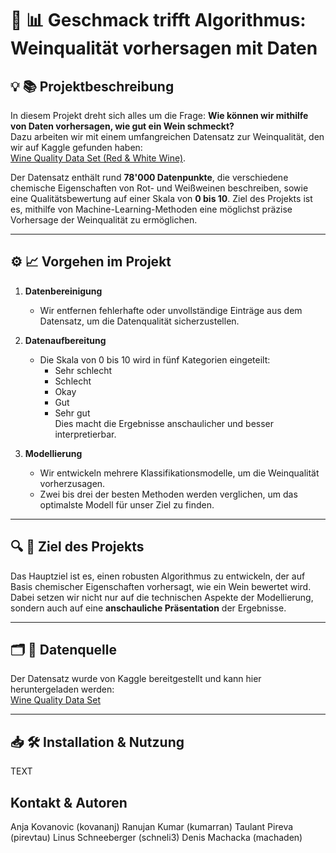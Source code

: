 # 🍷 📊 Geschmack trifft Algorithmus​: Weinqualität vorhersagen mit Daten

## 💡 📚 Projektbeschreibung 
In diesem Projekt dreht sich alles um die Frage: **Wie können wir mithilfe von Daten vorhersagen, wie gut ein Wein schmeckt?**  
Dazu arbeiten wir mit einem umfangreichen Datensatz zur Weinqualität, den wir auf Kaggle gefunden haben:  
[Wine Quality Data Set (Red & White Wine)](https://www.kaggle.com/datasets/ruthgn/wine-quality-data-set-red-white-wine).  

Der Datensatz enthält rund **78'000 Datenpunkte**, die verschiedene chemische Eigenschaften von Rot- und Weißweinen beschreiben, sowie eine Qualitätsbewertung auf einer Skala von **0 bis 10**. Ziel des Projekts ist es, mithilfe von Machine-Learning-Methoden eine möglichst präzise Vorhersage der Weinqualität zu ermöglichen.

---

## ⚙️ 📈 Vorgehen im Projekt

1. **Datenbereinigung**  
   - Wir entfernen fehlerhafte oder unvollständige Einträge aus dem Datensatz, um die Datenqualität sicherzustellen.  

2. **Datenaufbereitung**  
   - Die Skala von 0 bis 10 wird in fünf Kategorien eingeteilt:
     - Sehr schlecht
     - Schlecht
     - Okay
     - Gut
     - Sehr gut  
   Dies macht die Ergebnisse anschaulicher und besser interpretierbar.

3. **Modellierung**  
   - Wir entwickeln mehrere Klassifikationsmodelle, um die Weinqualität vorherzusagen.
   - Zwei bis drei der besten Methoden werden verglichen, um das optimalste Modell für unser Ziel zu finden.

---

## 🔍 🎯 Ziel des Projekts
Das Hauptziel ist es, einen robusten Algorithmus zu entwickeln, der auf Basis chemischer Eigenschaften vorhersagt, wie ein Wein bewertet wird. Dabei setzen wir nicht nur auf die technischen Aspekte der Modellierung, sondern auch auf eine **anschauliche Präsentation** der Ergebnisse.

---

## 🗂️ 💾 Datenquelle
Der Datensatz wurde von Kaggle bereitgestellt und kann hier heruntergeladen werden:  
[Wine Quality Data Set](https://www.kaggle.com/datasets/ruthgn/wine-quality-data-set-red-white-wine)

---

## 📥 🛠️ Installation & Nutzung
TEXT

## Kontakt & Autoren
Anja Kovanovic (kovananj)
Ranujan Kumar (kumarran)
Taulant Pireva (pirevtau)
Linus Schneeberger (schneli3)
Denis Machacka (machaden)

